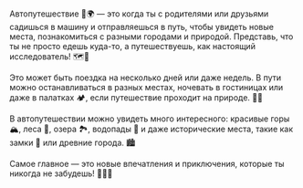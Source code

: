 Автопутешествие 🚗🌍 — это когда ты с родителями или друзьями садишься в машину и отправляешься в путь, чтобы увидеть новые места, познакомиться с разными городами и природой. Представь, что ты не просто едешь куда-то, а путешествуешь, как настоящий исследователь! 🗺️🌄

Это может быть поездка на несколько дней или даже недель. В пути можно останавливаться в разных местах, ночевать в гостиницах или даже в палатках 🏕️, если путешествие проходит на природе. 🌲🌳

В автопутешествии можно увидеть много интересного: красивые горы 🏔️, леса 🌲, озера 🏞️, водопады 🌊 и даже исторические места, такие как замки 🏰 или древние города. 🏙️

Самое главное — это новые впечатления и приключения, которые ты никогда не забудешь! 🎉💥🚀
